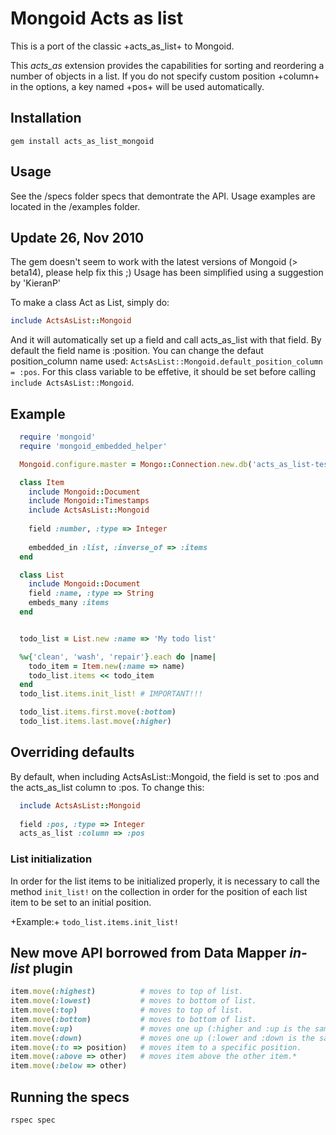 # Mongoid Acts as list

This is a port of the classic +acts_as_list+ to Mongoid.

This *acts_as* extension provides the capabilities for sorting and reordering a number of objects in a list. 
If you do not specify custom position +column+ in the options, a key named +pos+ will be used automatically.

## Installation

<code>gem install acts_as_list_mongoid</code>

## Usage

See the /specs folder specs that demontrate the API. Usage examples are located in the /examples folder.

## Update 26, Nov 2010

The gem doesn't seem to work with the latest versions of Mongoid (> beta14), please help fix this ;)
Usage has been simplified using a suggestion by 'KieranP'

To make a class Act as List, simply do:

```ruby
include ActsAsList::Mongoid   
```

And it will automatically set up a field and call acts_as_list with that field. By default the field name is :position.
You can change the defaut position_column name used: <code>ActsAsList::Mongoid.default_position_column = :pos</code>.
For this class variable to be effetive, it should be set before calling <code>include ActsAsList::Mongoid</code>. 

## Example

```ruby
  require 'mongoid'
  require 'mongoid_embedded_helper'

  Mongoid.configure.master = Mongo::Connection.new.db('acts_as_list-test')

  class Item
    include Mongoid::Document
    include Mongoid::Timestamps
    include ActsAsList::Mongoid 
    
    field :number, :type => Integer
    
    embedded_in :list, :inverse_of => :items
  end    

  class List
    include Mongoid::Document
    field :name, :type => String
    embeds_many :items
  end


  todo_list = List.new :name => 'My todo list'

  %w{'clean', 'wash', 'repair'}.each do |name| 
    todo_item = Item.new(:name => name)
    todo_list.items << todo_item
  end  
  todo_list.items.init_list! # IMPORTANT!!!

  todo_list.items.first.move(:bottom)
  todo_list.items.last.move(:higher)
```

## Overriding defaults

By default, when including ActsAsList::Mongoid, the field is set to :pos and the acts_as_list column to :pos. 
To change this:

```ruby
  include ActsAsList::Mongoid   
  
  field :pos, :type => Integer
  acts_as_list :column => :pos
```

### List initialization 

In order for the list items to be initialized properly, it is necessary to call the method <code>init_list!</code> on the
collection in order for the position of each list item to be set to an initial position.

+Example:+
<code>todo_list.items.init_list!</code>

## New move API borrowed from Data Mapper *in-list* plugin
     
```ruby
item.move(:highest)          # moves to top of list.
item.move(:lowest)           # moves to bottom of list.
item.move(:top)              # moves to top of list.
item.move(:bottom)           # moves to bottom of list.
item.move(:up)               # moves one up (:higher and :up is the same) within the scope.
item.move(:down)             # moves one up (:lower and :down is the same) within the scope.
item.move(:to => position)   # moves item to a specific position.
item.move(:above => other)   # moves item above the other item.*
item.move(:below => other)
```

## Running the specs

<code>rspec spec</code>


